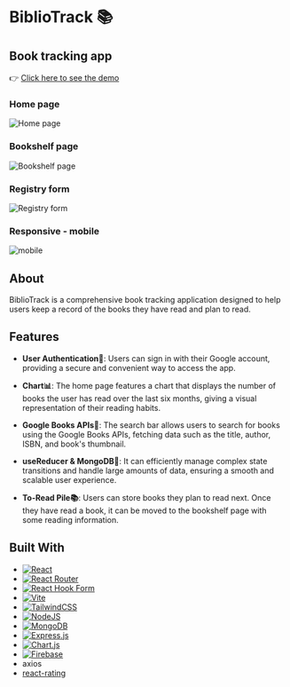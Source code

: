# BiblioTrack 📚
## Book tracking app 
👉 [Click here to see the demo](https://bibliotrack-frontend.onrender.com)

### Home page
![Home page](https://github.com/user-attachments/assets/622fa3a9-3923-4d00-b909-48a823a5f515)

### Bookshelf page
![Bookshelf page](https://github.com/user-attachments/assets/5c800650-1f46-42e8-8c85-e0ea73a688d7)

### Registry form
![Registry form](https://github.com/user-attachments/assets/d32a9660-3cd1-42b5-bf43-1132f86b4bd3)

### Responsive - mobile
![mobile](https://github.com/user-attachments/assets/80d2aadd-144a-4932-96db-f5a8e6ac6326)

## About
BiblioTrack is a comprehensive book tracking application designed to help users keep a record of the books they have read and plan to read. 

## Features
- **User Authentication🔐**: Users can sign in with their Google account, providing a secure and convenient way to access the app.

- **Chart📊**: The home page features a chart that displays the number of books the user has read over the last six months, giving a visual representation of their reading habits.

- **Google Books APIs📗**: The search bar allows users to search for books using the Google Books APIs, fetching data such as the title, author, ISBN, and book's thumbnail.

- **useReducer & MongoDB📀**: It can efficiently manage complex state transitions and handle large amounts of data, ensuring a smooth and scalable user experience.
  
- **To-Read Pile📚**: Users can store books they plan to read next. Once they have read a book, it can be moved to the bookshelf page with some reading information.



## Built With
* [![React](https://img.shields.io/badge/React-%2320232a.svg?logo=react&logoColor=%2361DAFB)](#)
* [![React Router](https://img.shields.io/badge/React_Router-CA4245?logo=react-router&logoColor=white)](#)
* [![React Hook Form](https://img.shields.io/badge/React%20Hook%20Form-EC5990?logo=reacthookform&logoColor=fff)](#)
* [![Vite](https://img.shields.io/badge/Vite-646CFF?logo=vite&logoColor=fff)](#)
* [![TailwindCSS](https://img.shields.io/badge/Tailwind%20CSS-%2338B2AC.svg?logo=tailwind-css&logoColor=white)](#)
* [![NodeJS](https://img.shields.io/badge/Node.js-6DA55F?logo=node.js&logoColor=white)](#)
* [![MongoDB](https://img.shields.io/badge/MongoDB-%234ea94b.svg?logo=mongodb&logoColor=white)](#)
* [![Express.js](https://img.shields.io/badge/Express.js-%23404d59.svg?logo=express&logoColor=%2361DAFB)](#)
* [![Chart.js](https://img.shields.io/badge/Chart.js-FF6384?logo=chartdotjs&logoColor=fff)](#)
* [![Firebase](https://img.shields.io/badge/Firebase-039BE5?logo=Firebase&logoColor=white)](#)
* axios
* [react-rating](https://www.npmjs.com/package/react-rating)